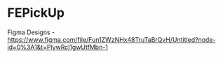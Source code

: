# FEPickUp

Figma Designs - https://www.figma.com/file/Fun1ZWzNHx48TruTaBrQvH/Untitled?node-id=0%3A1&t=PlywRcl1gwUtfMbn-1
